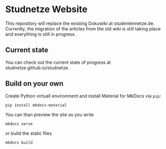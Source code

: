 # Studnetze Website
This repository will replace the existing Dokuwiki at studentennetze.de. Currently, the migration of the articles from the old wiki is still taking place and everything is still in progress.

## Current state
You can check out the current state of progress at studnetze.github.io/studnetze.

## Build on your own
Create Python virtuall environment and install Material for MkDocs via `pip`:
```
pip install mkdocs-material
```

You can than preview the site as you write
```
mkdocs serve 
```
or build the static files
```
mkdocs build
```